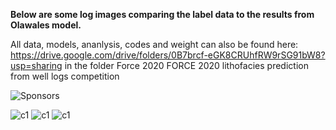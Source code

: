 **Below are some log images comparing  the label data to the results from Olawales model.**

All data, models, ananlysis, codes and weight can also be found here: https://drive.google.com/drive/folders/0B7brcf-eGK8CRUhfRW9rSG91bW8?usp=sharing in the folder Force 2020 FORCE 2020 lithofacies prediction from well logs competition


![Sponsors](https://github.com/bolgebrygg/Force-2020-Machine-Learning-competition/blob/master/bottom-sponsor-6.jpg)

![c1](https://github.com/bolgebrygg/Force-2020-Machine-Learning-competition/blob/master/lithology_competition/images/wellslogs%201%20.png)
![c1](https://github.com/bolgebrygg/Force-2020-Machine-Learning-competition/blob/master/lithology_competition/images/wellslogs%202%20.png)
![c1](https://github.com/bolgebrygg/Force-2020-Machine-Learning-competition/blob/master/lithology_competition/images/wellslogs%203%20.png)
